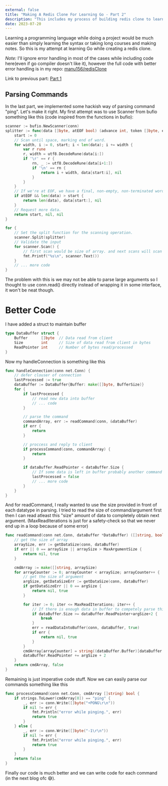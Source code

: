 ```yaml
---
external: false
title: "Making A Redis Clone For Learning Go - Part 2"
description: "This includes my process of building redis clone to learn Go"
date: 2023-07-20
---
```


Learning a programming language while doing a project would be much easier than simply learning the syntax or taking long courses and making notes. So this is my attempt at learning Go while creating a redis clone.

*Note:* I'll ignore error handling in most of the cases while including code here(even if go compiler doesn't like it), however the full code with better error handling is in my repo: [manu156/redisClone](https://github.com/manu156/redisClone)

Link to previous part: [Part 1](https://manu156.github.io/blog/redis-clone-in-go/)

## Parsing Commands

In the last part, we implemented some hackish way of parsing command "ping". Let's make it right.
My first attempt was to use Scanner from bufio something like this (code inspired from the functions in bufio):
```go
scanner := bufio.NewScanner(conn)
splitter := func(data []byte, atEOF bool) (advance int, token []byte, err error) {
    start := 0
    // Scan until space, marking end of word.
    for width, i := 0, start; i < len(data); i += width {
        var r rune
        r, width = utf8.DecodeRune(data[i:])
        if '\r' == r {
            rn, _ := utf8.DecodeRune(data[i+1:])
            if '\n' == rn {
                return i + width, data[start:i], nil
            }
        }
    }
    // If we're at EOF, we have a final, non-empty, non-terminated word. Return it.
    if atEOF && len(data) > start {
        return len(data), data[start:], nil
    }
    // Request more data.
    return start, nil, nil
}

for {
    // Set the split function for the scanning operation.
    scanner.Split(splitter)
    // Validate the input
    for scanner.Scan() {
        // first scan would be size of array. and next scans will scan command and it's arguments
        fmt.Printf("%s\n", scanner.Text())
    }
    // ... more code
}
```
The problem with this is we may not be able to parse large arguments so I thought to use conn.read() directly instead of wrapping it in some interface, it won't be neat though.

# Better Code
I have added a struct to maintain buffer
```go
type DataBuffer struct {
	Buffer      []byte  // Data read from client
	Size        int     // Size of data read from client in bytes
	ReadPointer int     // Number of bytes read/processed
}
``` 
Now my handleConnection is something like this
```go
func handleConnection(conn net.Conn) {
    // defer clouser of connection
	lastProcessed := true
	dataBuffer := DataBuffer{Buffer: make([]byte, BufferSize)}
	for {
		if lastProcessed {
			// read new data into buffer
            // ... code
		}

        // parse the command
		commandArray, err := readCommand(conn, &dataBuffer)
		if err {
			return
		}

        // proccess and reply to client
		if processCommand(conn, commandArray) {
			return
		}

		if dataBuffer.ReadPointer < dataBuffer.Size {
            // If some data is left in buffer probably another command then process it in next iteration
			lastProcessed = false
			// ... more code
		}
	}
}
```
And for readCommand, I really wanted to use the size provided in front of each datatype in parsing. I tried to read the size of command/argument first then I can read atleast this "size" amount of data to completely obtain next argument. (MaxReadIterations is just for a safety-check so that we never end up in a loop because of some error)
```go
func readCommand(conn net.Conn, dataBuffer *DataBuffer) ([]string, bool) {
    // get the size of array
	arraySize, err := getDataSize(conn, dataBuffer)
	if err || 0 == arraySize || arraySize > MaxArgumentSize {
		return nil, true
	}

	cmdArray := make([]string, arraySize)
	for arrayCounter := 0; arrayCounter < arraySize; arrayCounter++ {
        // get the size of argument
		argSize, getDataSizeErr := getDataSize(conn, dataBuffer)
		if getDataSizeErr || 0 == argSize {
			return nil, true
		}

		for iter := 0; iter <= MaxReadIterations; iter++ {
            // If there is enough data in buffer to competely parse this argument then proceed else read more data
			if dataBuffer.Size >= dataBuffer.ReadPointer+argSize+2 {
				break
			}
			err = readDataIntoBuffer(conn, dataBuffer, true)
			if err {
				return nil, true
			}
		}
		cmdArray[arrayCounter] = string((dataBuffer.Buffer)[dataBuffer.ReadPointer : dataBuffer.ReadPointer+argSize])
		dataBuffer.ReadPointer += argSize + 2
	}
	return cmdArray, false
}
```
Remaining is just imperative code stuff. Now we can easily parse our commands something like this
```go
func processCommand(conn net.Conn, cmdArray []string) bool {
	if strings.ToLower(cmdArray[0]) == "ping" {
		_, err := conn.Write([]byte("+PONG\r\n"))
		if nil != err {
			fmt.Println("error while pinging.", err)
			return true
		}
	} else {
		_, err := conn.Write([]byte("-1\r\n"))
		if nil != err {
			fmt.Println("error while pinging.", err)
			return true
		}
	}
	return false
}
```
Finally our code is much better and we can write code for each command (in the next blog ofc &#128517;).